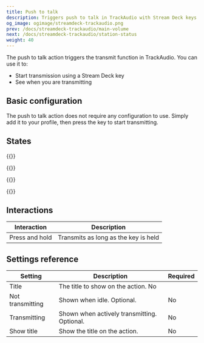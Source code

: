 ```yaml
---
title: Push to talk
description: Triggers push to talk in TrackAudio with Stream Deck keys
og_image: ogimage/streamdeck-trackaudio.png
prev: /docs/streamdeck-trackaudio/main-volume
next: /docs/streamdeck-trackaudio/station-status
weight: 40
---
```


The push to talk action triggers the transmit function in TrackAudio. You can use it to:

- Start transmission using a Stream Deck key
- See when you are transmitting

## Basic configuration

The push to talk action does not require any configuration to use. Simply add it to your profile, then press the key to start transmitting.

## States

{{<action-figures>}}

<!-- not transmitting -->

{{<action-figure src="trackaudio/push-to-talk/template.svg.html" state="notTransmitting" caption="Not transmitting">}}

<!-- transmitting -->

{{<action-figure src="trackaudio/push-to-talk/template.svg.html" state="transmitting" title="KPDX" caption="Transmitting">}}

{{</action-figures>}}

## Interactions

| Interaction    | Description                          |
| -------------- | ------------------------------------ |
| Press and hold | Transmits as long as the key is held |

## Settings reference

| Setting          | Description                                 | Required |
| ---------------- | ------------------------------------------- | -------- |
| Title            | The title to show on the action. No         |          |
| Not transmitting | Shown when idle. Optional.                  | No       |
| Transmitting     | Shown when actively transmitting. Optional. | No       |
| Show title       | Show the title on the action.               | No       |
